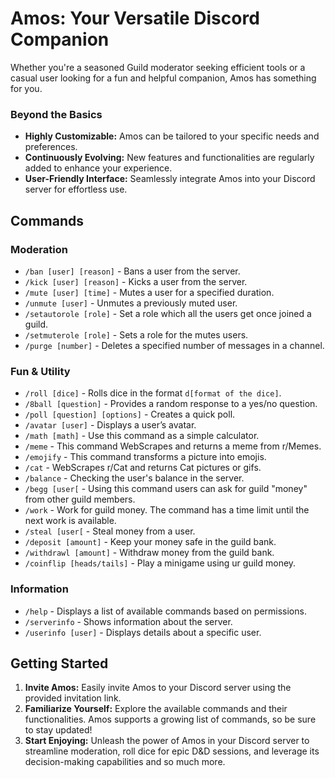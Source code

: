 # Amos: Your Versatile Discord Companion

Whether you're a seasoned Guild moderator seeking efficient tools or a casual user looking for a fun and helpful companion, Amos has something for you.


### Beyond the Basics
- **Highly Customizable:** Amos can be tailored to your specific needs and preferences.
- **Continuously Evolving:** New features and functionalities are regularly added to enhance your experience.
- **User-Friendly Interface:** Seamlessly integrate Amos into your Discord server for effortless use.

## Commands

### Moderation
- `/ban [user] [reason]` - Bans a user from the server.
- `/kick [user] [reason]` - Kicks a user from the server.
- `/mute [user] [time]` - Mutes a user for a specified duration.
- `/unmute [user]` - Unmutes a previously muted user.
- `/setautorole [role]` - Set a role which all the users get once joined a guild.
- `/setmuterole [role]` - Sets a role for the mutes users.
- `/purge [number]` - Deletes a specified number of messages in a channel.

### Fun & Utility
- `/roll [dice]` - Rolls dice in the format `d[format of the dice]`.
- `/8ball [question]` - Provides a random response to a yes/no question.
- `/poll [question] [options]` - Creates a quick poll.
- `/avatar [user]` - Displays a user’s avatar.
- `/math [math]` - Use this command as a simple calculator.
- `/meme` - This command WebScrapes and returns a meme from r/Memes.
- `/emojify` - This command transforms a picture into emojis.
- `/cat` - WebScrapes r/Cat and returns Cat pictures or gifs.
- `/balance` - Checking the user's balance in the server.
- `/begg [user[` - Using this command users can ask for guild "money" from other guild members.
- `/work` - Work for guild money. The command has a time limit until the next work is available.
- `/steal [user[` - Steal money from a user.
- `/deposit [amount]` - Keep your money safe in the guild bank.
- `/withdrawl [amount]` - Withdraw money from the guild bank.
- `/coinflip [heads/tails]` - Play a minigame using ur guild money.

### Information
- `/help` - Displays a list of available commands based on permissions.
- `/serverinfo` - Shows information about the server.
- `/userinfo [user]` - Displays details about a specific user.

## Getting Started

1. **Invite Amos:** Easily invite Amos to your Discord server using the provided invitation link.
2. **Familiarize Yourself:** Explore the available commands and their functionalities. Amos supports a growing list of commands, so be sure to stay updated!
3. **Start Enjoying:** Unleash the power of Amos in your Discord server to streamline moderation, roll dice for epic D&D sessions, and leverage its decision-making capabilities and so much more.

